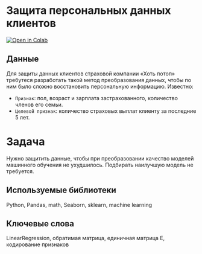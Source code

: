 # Защита персональных данных клиентов
[![Open in Colab](https://colab.research.google.com/assets/colab-badge.svg)](https://colab.research.google.com/github/valentinatihova/DS_projects/blob/main/classifying_profitable_plan_for_a_telecom_company/classifying_profitable_plan_for_a_telecom_company.ipynb)

## Данные
Для защиты данных клиентов страховой компании «Хоть потоп» требутеся разработать такой метод преобразования данных, чтобы по ним было сложно восстановить персональную информацию. 
Известно:
- `Признак`: пол, возраст и зарплата застрахованного, количество членов его семьи.
- `Целевой признак`: количество страховых выплат клиенту за последние 5 лет.

# Задача
Нужно защитить данные, чтобы при преобразовании качество моделей машинного обучения не ухудшилось. Подбирать наилучшую модель не требуется.

## Используемые библиотеки
Python, Pandas, math, Seaborn, sklearn, machine learning

## Ключевые слова
LinearRegression, обратимая матрица, единичная матрица E, кодирование признаков
